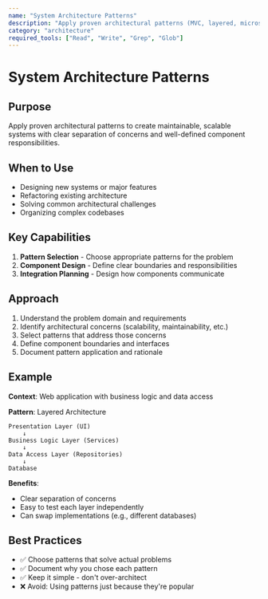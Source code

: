 ```yaml
---
name: "System Architecture Patterns"
description: "Apply proven architectural patterns (MVC, layered, microservices) to create maintainable systems with clear separation of concerns"
category: "architecture"
required_tools: ["Read", "Write", "Grep", "Glob"]
---
```


# System Architecture Patterns

## Purpose
Apply proven architectural patterns to create maintainable, scalable systems with clear separation of concerns and well-defined component responsibilities.

## When to Use
- Designing new systems or major features
- Refactoring existing architecture
- Solving common architectural challenges
- Organizing complex codebases

## Key Capabilities
1. **Pattern Selection** - Choose appropriate patterns for the problem
2. **Component Design** - Define clear boundaries and responsibilities
3. **Integration Planning** - Design how components communicate

## Approach
1. Understand the problem domain and requirements
2. Identify architectural concerns (scalability, maintainability, etc.)
3. Select patterns that address those concerns
4. Define component boundaries and interfaces
5. Document pattern application and rationale

## Example
**Context**: Web application with business logic and data access

**Pattern**: Layered Architecture
````
Presentation Layer (UI)
    ↓
Business Logic Layer (Services)
    ↓
Data Access Layer (Repositories)
    ↓
Database
````

**Benefits**:
- Clear separation of concerns
- Easy to test each layer independently
- Can swap implementations (e.g., different databases)

## Best Practices
- ✅ Choose patterns that solve actual problems
- ✅ Document why you chose each pattern
- ✅ Keep it simple - don't over-architect
- ❌ Avoid: Using patterns just because they're popular